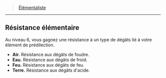 ﻿---
!GenericItem
Id: wizard_elementalist_hd.md#résistance-élémentaire
ParentLink: wizard_elementalist_hd.md#Élémentaliste
Name: Résistance élémentaire
ParentName: Élémentaliste
NameLevel: 2
Attributes:
  Name: Résistance élémentaire
  Markdown: >+
    ## <!--Name-->Résistance élémentaire<!--/Name-->


    Au niveau 6, vous gagnez une résistance à un type de dégâts lié à votre élément de prédilection.


    - **Air.** Résistance aux dégâts de foudre.

    - **Eau.** Résistance aux dégâts de froid.

    - **Feu.** Résistance aux dégâts de feu.

    - **Terre.** Résistance aux dégâts d'acide.

AttributesDictionary: >+
  Name: Résistance élémentaire

  Markdown: >+

    ## <!--Name-->Résistance élémentaire<!--/Name-->





    Au niveau 6, vous gagnez une résistance à un type de dégâts lié à votre élément de prédilection.





    - **Air.** Résistance aux dégâts de foudre.



    - **Eau.** Résistance aux dégâts de froid.



    - **Feu.** Résistance aux dégâts de feu.



    - **Terre.** Résistance aux dégâts d'acide.



---
> [Élémentaliste](hd_wizard_elementalist.md)

---

## Résistance élémentaire

Au niveau 6, vous gagnez une résistance à un type de dégâts lié à votre élément de prédilection.

- **Air.** Résistance aux dégâts de foudre.
- **Eau.** Résistance aux dégâts de froid.
- **Feu.** Résistance aux dégâts de feu.
- **Terre.** Résistance aux dégâts d'acide.

